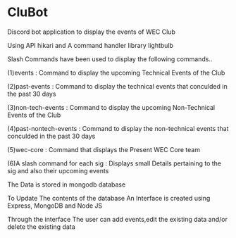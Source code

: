 # CluBot
Discord bot application to display the events of WEC Club 

Using API hikari and A command handler library lightbulb

Slash Commands have been used to display the following commands..

(1)events : Command to display the upcoming Technical Events of the Club

(2)past-events : Command to display the technical events that conculded in the past 30 days

(3)non-tech-events :  Command to display the upcoming Non-Technical Events of the Club

(4)past-nontech-events : Command to display the non-technical events that conculded in the past 30 days 

(5)wec-core : Command that displays the Present WEC Core team

(6)A slash command for each sig : Displays small Details pertaining to the sig and also their upcoming events

The Data is stored in mongodb database

To Update The contents of the database An Interface is created using Express, MongoDB and Node JS

Through the interface The user can add events,edit the existing data and/or delete the existing data


